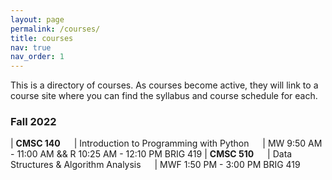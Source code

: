 ```yaml
---
layout: page
permalink: /courses/
title: courses
nav: true
nav_order: 1
---
```


This is a directory of courses. As courses become active, they will link to a course site where you can find the syllabus and course schedule for each.  
### Fall 2022

| **CMSC 140**  &emsp; | Introduction to Programming with Python &emsp; | MW 9:50 AM - 11:00 AM && R 10:25 AM - 12:10 PM BRIG 419
| **CMSC 510**  &emsp; | Data Structures & Algorithm Analysis  &emsp;  | MWF 1:50 PM - 3:00 PM BRIG 419